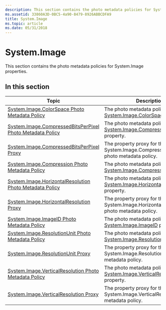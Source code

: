```yaml
---
description: This section contains the photo metadata policies for System.Image properties.
ms.assetid: 33860A3D-0BC5-4a90-8479-8926ABBCDFA9
title: System.Image
ms.topic: article
ms.date: 05/31/2018
---
```


# System.Image

This section contains the photo metadata policies for System.Image properties.

## In this section



| Topic                                                                                                                          | Description                                                                                                                                                |
|--------------------------------------------------------------------------------------------------------------------------------|------------------------------------------------------------------------------------------------------------------------------------------------------------|
| [System.Image.ColorSpace Photo Metadata Policy](-wic-photoprop-system-image-colorspace.md)<br/>                         | The photo metadata policy for the [System.Image.ColorSpace](../properties/props-system-image-colorspace.md) property.<br/>             |
| [System.Image.CompressedBitsPerPixel Photo Metadata Policy](-wic-photoprop-system-image-compressedbitsperpixel.md)<br/> | The photo metadata policy for the [System.Image.CompressedBitsPerPixel](../properties/props-system-image-compressedbitsperpixel.md) property.<br/> |
| [System.Image.CompressedBitsPerPixel Proxy](-wic-photoprop-system-image-compressedbitsperpixel-proxy.md)<br/>           | The property proxy for the System.Image.CompressedBitsPerPixel photo metadata policy.<br/>                                                           |
| [System.Image.Compression Photo Metadata Policy](-wic-photoprop-system-image-compression.md)<br/>                       | The photo metadata policy for the [System.Image.Compression](../properties/props-system-image-compression.md) property.<br/>            |
| [System.Image.HorizontalResolution Photo Metadata Policy](-wic-photoprop-system-image-horizontalresolution.md)<br/>     | The photo metadata policy for the [System.Image.HorizontalResolution](../properties/props-system-image-horizontalresolution.md) property.<br/>   |
| [System.Image.HorizontalResolution Proxy](-wic-photoprop-system-image-horizontalresolution-proxy.md)<br/>               | The property proxy for the System.Image.HorizontalResolution photo metadata policy.<br/>                                                             |
| [System.Image.ImageID Photo Metadata Policy](-wic-photoprop-system-image-imageid.md)<br/>                               | The photo metadata policy for the [System.Image.ImageID](../properties/props-system-image-imageid.md) property.<br/>                |
| [System.Image.ResolutionUnit Photo Metadata Policy](-wic-photoprop-system-image-resolutionunit.md)<br/>                 | The photo metadata policy for the [System.Image.ResolutionUnit](../properties/props-system-image-resolutionunit.md) property.<br/>         |
| [System.Image.ResolutionUnit Proxy](-wic-photoprop-system-image-resolutionunit-proxy.md)<br/>                           | The property proxy for the System.Image.ResolutionUnit photo metadata policy.<br/>                                                                   |
| [System.Image.VerticalResolution Photo Metadata Policy](-wic-photoprop-system-image-verticalresolution.md)<br/>         | The photo metadata policy for the [System.Image.VerticalResolution](../properties/props-system-image-verticalresolution.md) property.<br/>     |
| [System.Image.VerticalResolution Proxy](-wic-photoprop-system-image-verticalresolution-proxy.md)<br/>                   | The property proxy for the System.Image.VerticalResolution photo metadata policy.<br/>                                                               |



 

 

 
